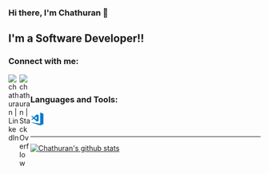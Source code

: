 ### Hi there, I'm Chathuran 👋


## I'm a Software Developer!!


### Connect with me:

[<img align="left" alt="chathuran | LinkedIn" width="22px" src="https://cdn.jsdelivr.net/npm/simple-icons@v3/icons/linkedin.svg" />][linkedin]
[<img align="left" alt="chathuran | StackOverflow" width="22px" src="https://cdn.jsdelivr.net/npm/simple-icons@v3/icons/stackoverflow.svg" />][stackOverflow]

<br />

### Languages and Tools:

[<img align="left" alt="Visual Studio Code" width="26px" src="https://raw.githubusercontent.com/github/explore/80688e429a7d4ef2fca1e82350fe8e3517d3494d/topics/visual-studio-code/visual-studio-code.png" />](http://google.com.au/)


<br />
<br />

---
[![Chathuran's github stats](https://github-readme-stats.vercel.app/api?username=chathuran)](https://github.com/anuraghazra/github-readme-stats)


[linkedin]: https://linkedin.com/in/chathurandannoruwa/
[stackOverflow]: https://stackoverflow.com/users/7888956/dec
